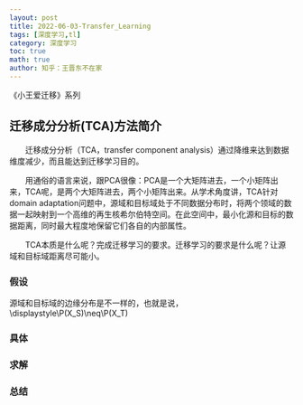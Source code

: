 ```yaml
---
layout: post
title: 2022-06-03-Transfer_Learning 
tags: [深度学习,tl]
category: 深度学习
toc: true
math: true
author: 知乎：王晋东不在家
---
```


《小王爱迁移》系列

## 迁移成分分析(TCA)方法简介

&emsp;&emsp;迁移成分分析（TCA，transfer component analysis）通过降维来达到数据维度减少，而且能达到迁移学习目的。

&emsp;&emsp;用通俗的语言来说，跟PCA很像：PCA是一个大矩阵进去，一个小矩阵出来，TCA呢，是两个大矩阵进去，两个小矩阵出来。从学术角度讲，TCA针对domain adaptation问题中，源域和目标域处于不同数据分布时，将两个领域的数据一起映射到一个高维的再生核希尔伯特空间。在此空间中，最小化源和目标的数据距离，同时最大程度地保留它们各自的内部属性。

&emsp;&emsp;TCA本质是什么呢？完成迁移学习的要求。迁移学习的要求是什么呢？让源域和目标域距离尽可能小。

### 假设
源域和目标域的边缘分布是不一样的，也就是说，\displaystyle\P(X_S)\neq\P(X_T)

### 具体


### 求解


### 总结
